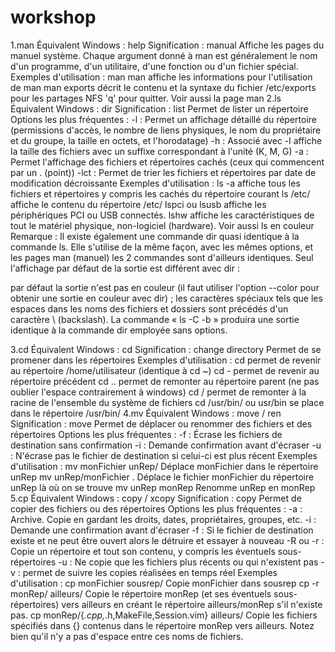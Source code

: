 # workshop
1.man
Équivalent Windows : help
Signification : manual
Affiche les pages du manuel système.
Chaque argument donné à man est généralement le nom d'un programme, d'un utilitaire, d'une fonction ou d'un fichier spécial.
Exemples d'utilisation :
man man
affiche les informations pour l'utilisation de man
man exports
décrit le contenu et la syntaxe du fichier /etc/exports pour les partages NFS
'q' pour quitter.
Voir aussi la page man
2.ls
Équivalent Windows : dir
Signification : list
Permet de lister un répertoire
Options les plus fréquentes :
-l : Permet un affichage détaillé du répertoire (permissions d'accès, le nombre de liens physiques, le nom du propriétaire et du groupe, la taille en octets, et l'horodatage)
-h : Associé avec -l affiche la taille des fichiers avec un suffixe correspondant à l'unité (K, M, G)
-a : Permet l'affichage des fichiers et répertoires cachés (ceux qui commencent par un . (point))
-lct : Permet de trier les fichiers et répertoires par date de modification décroissante
Exemples d'utilisation :
ls -a
affiche tous les fichiers et répertoires y compris les cachés du répertoire courant
ls /etc/
affiche le contenu du répertoire /etc/
lspci ou lsusb
affiche les périphériques PCI ou USB connectés.
lshw affiche les caractéristiques de tout le matériel physique, non-logiciel (hardware).
Voir aussi ls en couleur
Remarque :
Il existe également une commande dir quasi identique à la commande ls. Elle s'utilise de la même façon, avec les mêmes options, et les pages man (manuel) les 2 commandes sont d'ailleurs identiques. Seul l'affichage par défaut de la sortie est différent avec dir :

par défaut la sortie n'est pas en couleur (il faut utiliser l'option --color pour obtenir une sortie en couleur avec dir) ;
les caractères spéciaux tels que les espaces dans les noms des fichiers et dossiers sont précédés d'un caractère \ (backslash).
La commande « ls -C -b » produira une sortie identique à la commande dir employée sans options.

3.cd
Équivalent Windows : cd
Signification : change directory
Permet de se promener dans les répertoires
Exemples d'utilisation :
cd
permet de revenir au répertoire /home/utilisateur (identique à cd ~)
cd -
permet de revenir au répertoire précédent
cd ..
permet de remonter au répertoire parent (ne pas oublier l'espace contrairement à windows)
cd /
permet de remonter à la racine de l'ensemble du système de fichiers
cd /usr/bin/ ou usr/bin
se place dans le répertoire /usr/bin/
4.mv
Équivalent Windows : move / ren
Signification : move
Permet de déplacer ou renommer des fichiers et des répertoires
Options les plus fréquentes :
-f : Écrase les fichiers de destination sans confirmation
-i : Demande confirmation avant d'écraser
-u : N'écrase pas le fichier de destination si celui-ci est plus récent
Exemples d'utilisation :
mv monFichier unRep/
Déplace monFichier dans le répertoire unRep
mv unRep/monFichier .
Déplace le fichier monFichier du répertoire unRep là où on se trouve
mv unRep monRep
Renomme unRep en monRep
5.cp
Équivalent Windows : copy / xcopy
Signification : copy
Permet de copier des fichiers ou des répertoires
Options les plus fréquentes :
-a : Archive. Copie en gardant les droits, dates, propriétaires, groupes, etc.
-i : Demande une confirmation avant d'écraser
-f : Si le fichier de destination existe et ne peut être ouvert alors le détruire et essayer à nouveau
-R ou -r : Copie un répertoire et tout son contenu, y compris les éventuels sous-répertoires
-u : Ne copie que les fichiers plus récents ou qui n'existent pas
-v : permet de suivre les copies réalisées en temps réel
Exemples d'utilisation :
cp monFichier sousrep/
Copie monFichier dans sousrep
cp -r monRep/ ailleurs/
Copie le répertoire monRep (et ses éventuels sous-répertoires) vers ailleurs en créant le répertoire ailleurs/monRep s'il n'existe pas.
cp monRep/{*.cpp,*.h,MakeFile,Session.vim} ailleurs/
Copie les fichiers spécifiés dans {} contenus dans le répertoire monRep vers ailleurs. Notez bien qu'il n'y a pas d'espace entre ces noms de fichiers.
